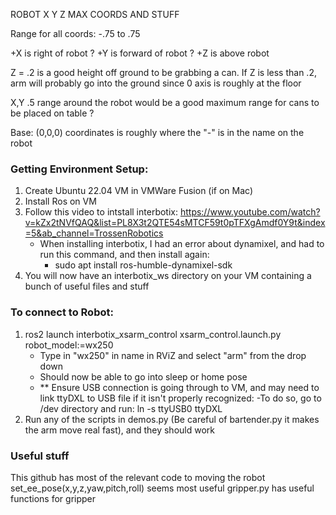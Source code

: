 ROBOT X Y Z MAX COORDS AND STUFF

Range for all coords: -.75 to .75

+X is right of robot ?
+Y is forward of robot ?
+Z is above robot

Z = .2 is a good height off ground to be grabbing a can.
If Z is less than .2, arm will probably go into the ground since 0 axis is roughly at the floor

X,Y .5 range around the robot would be a good maximum range for cans to be placed on table ?

Base: (0,0,0) coordinates is roughly where the "-" is in the name on the robot


### Getting Environment Setup:

1. Create Ubuntu 22.04 VM in VMWare Fusion (if on Mac)
2. Install Ros on VM 
3. Follow this video to intstall interbotix:
   https://www.youtube.com/watch?v=kZx2tNVfQAQ&list=PL8X3t2QTE54sMTCF59t0pTFXgAmdf0Y9t&index=5&ab_channel=TrossenRobotics
   - When installing interbotix, I had an error about dynamixel, and had to run this command, and then install again:
      - sudo apt install ros-humble-dynamixel-sdk
4. You will now have an interbotix_ws directory on your VM containing a bunch of useful files and stuff

### To connect to Robot:
1. ros2 launch interbotix_xsarm_control xsarm_control.launch.py robot_model:=wx250
   - Type in "wx250" in name in RViZ and select "arm" from the drop down
   - Should now be able to go into sleep or home pose
   - ** Ensure USB connection is going through to VM, and may need to link ttyDXL to USB file if it isn't properly recognized:
      -To do so, go to /dev directory and run: ln -s ttyUSB0 ttyDXL
2. Run any of the scripts in demos.py (Be careful of bartender.py it makes the arm move real fast), and they should work

### Useful stuff
 This github has most of the relevant code to moving the robot
 set_ee_pose(x,y,z,yaw,pitch,roll) seems most useful
 gripper.py has useful functions for gripper
      

